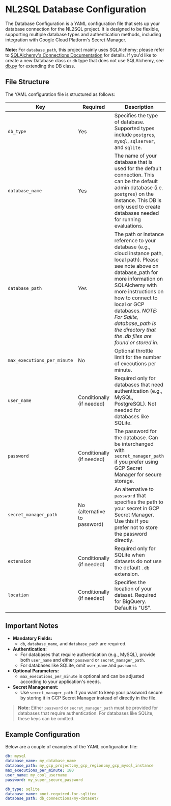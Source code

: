 # NL2SQL Database Configuration

The Database Configuration is a YAML configuration file that sets up your database connection for the NL2SQL project. It is designed to be flexible, supporting multiple database types and authentication methods, including integration with Google Cloud Platform's Secret Manager.

**Note:** For `database_path`, this project mainly uses SQLAlchemy; please refer to [SQLAlchemy's Connections Documentation](https://docs.sqlalchemy.org/en/20/core/connections.html#basic-usage) for details. If you'd like to create a new Database class or `db` type that does not use SQLAlchemy, see [db.py](/evalbench/databases/db.py) for extending the DB class.

## File Structure

The YAML configuration file is structured as follows:

| **Key**                     | **Required**                 | **Description**                                                                                                                                       |
| --------------------------- | ---------------------------- | ----------------------------------------------------------------------------------------------------------------------------------------------------- |
| `db_type`                    | Yes                         | Specifies the type of database. Supported types include `postgres`, `mysql`, `sqlserver`, and `sqlite`.                                               |
| `database_name`             | Yes                          | The name of your database that is used for the default connection. This can be the default admin database (i.e. `postgres`) on the instance. This DB is only used to create databases needed for running evaluations.                                                                                                                            |
| `database_path`             | Yes                          | The path or instance reference to your database (e.g., cloud instance path, local path). Please see note above on database_path for more information on SQLAlchemy with more instructions on how to connect to local or GCP databases. *NOTE: For Sqlite, database_path is the directory that the .db files are found or stored in.*                                                              |
| `max_executions_per_minute` | No                           | Optional throttle limit for the number of executions per minute.                                                                                      |
| `user_name`                 | Conditionally (if needed)    | Required only for databases that need authentication (e.g., MySQL, PostgreSQL). Not needed for databases like SQLite.                                 |
| `password`                  | Conditionally (if needed)    | The password for the database. Can be interchanged with `secret_manager_path` if you prefer using GCP Secret Manager for secure storage.              |
| `secret_manager_path`       | No (alternative to password) | An alternative to `password` that specifies the path to your secret in GCP Secret Manager. Use this if you prefer not to store the password directly. |
| `extension`                 | Conditionally (if needed)    | Required only for SQLite when datasets do not use the default `.db` extension. |
| `location`                  | Conditionally (if needed)    | Specifies the location of your dataset. Required for BigQuery. Default is "US".|


## Important Notes

- **Mandatory Fields:**
  - `db`, `database_name`, and `database_path` are required.
- **Authentication:**
  - For databases that require authentication (e.g., MySQL), provide both `user_name` and either `password` or `secret_manager_path`.
  - For databases like SQLite, omit `user_name` and `password`.
- **Optional Parameters:**
  - `max_executions_per_minute` is optional and can be adjusted according to your application's needs.
- **Secret Management:**
  - Use `secret_manager_path` if you want to keep your password secure by storing it in GCP Secret Manager instead of directly in the file.

> **Note:** Either `password` or `secret_manager_path` must be provided for databases that require authentication. For databases like SQLite, these keys can be omitted.

## Example Configuration

Below are a couple of examples of the YAML configuration file:

```yaml
db: mysql
database_name: my_database_name
database_path: my_gcp_project:my_gcp_region:my_gcp_mysql_instance
max_executions_per_minute: 180
user_name: my_cool_username
password: my_super_secure_password
```

```yaml
db_type: sqlite
database_name: <not-required-for-sqlite>
database_path: db_connections/my-dataset/
```
